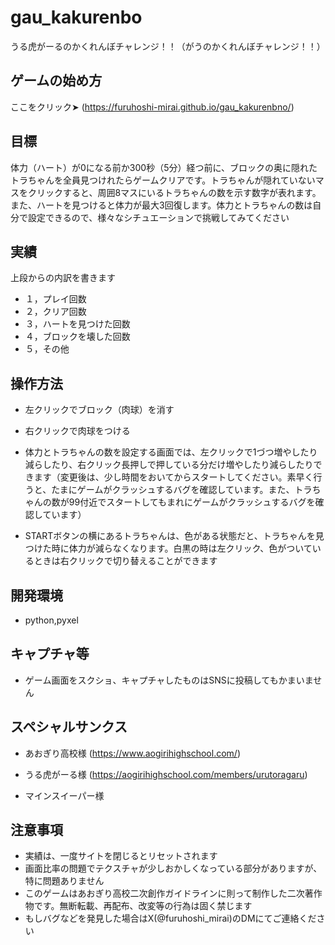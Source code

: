 # gau_kakurenbo

うる虎がーるのかくれんぼチャレンジ！！（がうのかくれんぼチャレンジ！！）

## ゲームの始め方
ここをクリック➤
(https://furuhoshi-mirai.github.io/gau_kakurenbno/)

## 目標
体力（ハート）が0になる前か300秒（5分）経つ前に、ブロックの奥に隠れたトラちゃんを全員見つけれたらゲームクリアです。トラちゃんが隠れていないマスをクリックすると、周囲8マスにいるトラちゃんの数を示す数字が表れます。また、ハートを見つけると体力が最大3回復します。体力とトラちゃんの数は自分で設定できるので、様々なシチュエーションで挑戦してみてください

## 実績
上段からの内訳を書きます
- １，プレイ回数
- ２，クリア回数
- ３，ハートを見つけた回数
- ４，ブロックを壊した回数
- ５，その他

## 操作方法
- 左クリックでブロック（肉球）を消す
- 右クリックで肉球をつける

- 体力とトラちゃんの数を設定する画面では、左クリックで1づつ増やしたり減らしたり、右クリック長押しで押している分だけ増やしたり減らしたりできます（変更後は、少し時間をおいてからスタートしてください。素早く行うと、たまにゲームがクラッシュするバグを確認しています。また、トラちゃんの数が99付近でスタートしてもまれにゲームがクラッシュするバグを確認しています）
- STARTボタンの横にあるトラちゃんは、色がある状態だと、トラちゃんを見つけた時に体力が減らなくなります。白黒の時は左クリック、色がついているときは右クリックで切り替えることができます

## 開発環境
- python,pyxel

## キャプチャ等
- ゲーム画面をスクショ、キャプチャしたものはSNSに投稿してもかまいません

## スペシャルサンクス

- あおぎり高校様
(https://www.aogirihighschool.com/)

- うる虎がーる様
(https://aogirihighschool.com/members/urutoragaru)

- マインスイーパー様

## 注意事項
- 実績は、一度サイトを閉じるとリセットされます
- 画面比率の問題でテクスチャが少しおかしくなっている部分がありますが、特に問題ありません
- このゲームはあおぎり高校二次創作ガイドラインに則って制作した二次著作物です。無断転載、再配布、改変等の行為は固く禁じます
- もしバグなどを発見した場合はX(@furuhoshi_mirai)のDMにてご連絡ください
